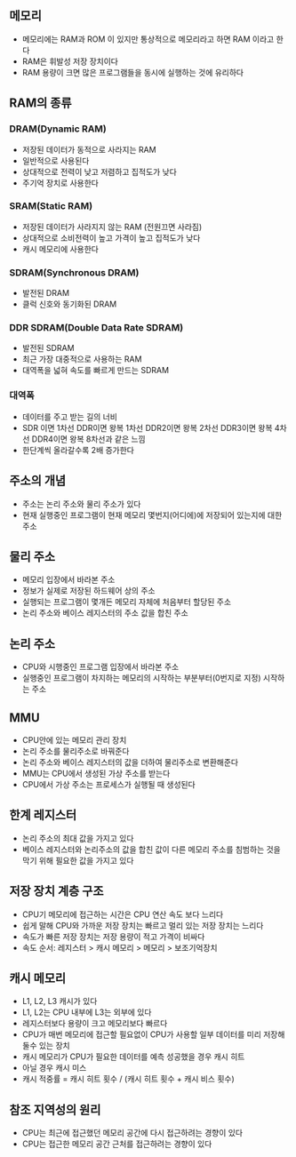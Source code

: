 ## 메모리
- 메모리에는 RAM과 ROM 이 있지만 통상적으로 메모리라고 하면 RAM 이라고 한다
- RAM은 휘발성 저장 장치이다
- RAM 용량이 크면 많은 프로그램들을 동시에 실행하는 것에 유리하다

## RAM의 종류

### DRAM(Dynamic RAM)
- 저장된 데이터가 동적으로 사라지는 RAM
- 일반적으로 사용된다
- 상대적으로 전력이 낮고 저렴하고 집적도가 낮다
- 주기억 장치로 사용한다

### SRAM(Static RAM)
- 저장된 데이터가 사라지지 않는 RAM (전원끄면 사라짐)
- 상대적으로 소비전력이 높고 가격이 높고 집적도가 낮다
- 캐시 메모리에 사용한다

### SDRAM(Synchronous DRAM)
- 발전된 DRAM
- 클럭 신호와 동기화된 DRAM

### DDR SDRAM(Double Data Rate SDRAM)
- 발전된 SDRAM
- 최근 가장 대중적으로 사용하는 RAM
- 대역폭을 넓혀 속도를 빠르게 만드는 SDRAM

### 대역폭
- 데이터를 주고 받는 길의 너비
- SDR 이면 1차선 DDR이면 왕복 1차선 DDR2이면 왕복 2차선 DDR3이면 왕복 4차선 DDR4이면 왕복 8차선과 같은 느낌
- 한단계씩 올라갈수록 2배 증가한다

## 주소의 개념
- 주소는 논리 주소와 물리 주소가 있다
- 현재 실행중인 프로그램이 현재 메모리 몇번지(어디에)에 저장되어 있는지에 대한 주소

## 물리 주소
- 메모리 입장에서 바라본 주소
- 정보가 실제로 저장된 하드웨어 상의 주소
- 실행되는 프로그램이 몇개든 메모리 자체에 처음부터 할당된 주소
- 논리 주소와 베이스 레지스터의 주소 값을 합친 주소

## 논리 주소
- CPU와 시행중인 프로그램 입장에서 바라본 주소
- 실행중인 프로그램이 차지하는 메모리의 시작하는 부분부터(0번지로 지정) 시작하는 주소

## MMU
- CPU안에 있는 메모리 관리 장치
- 논리 주소를 물리주소로 바꿔준다
- 논리 주소와 베이스 레지스터의 값을 더하여 물리주소로 변환해준다
- MMU는 CPU에서 생성된 가상 주소를 받는다
- CPU에서 가상 주소는 프로세스가 실행될 때 생성된다

## 한계 레지스터
- 논리 주소의 최대 값을 가지고 있다
- 베이스 레지스터와 논리주소의 값을 합친 값이 다른 메모리 주소를 침범하는 것을 막기 위해 필요한 값을 가지고 있다

## 저장 장치 계층 구조
- CPU기 메모리에 접근하는 시간은 CPU 연산 속도 보다 느리다
- 쉽게 말해 CPU와 가까운 저장 장치는 빠르고 멀리 있는 저장 장치는 느리다
- 속도가 빠른 저장 장치는 저장 용량이 적고 가격이 비싸다
- 속도 순서: 레지스터 > 캐시 메모리 > 메모리 > 보조기억장치

## 캐시 메모리
- L1, L2, L3 캐시가 있다
- L1, L2는 CPU 내부에 L3는 외부에 있다
- 레지스터보다 용량이 크고 메모리보다 빠르다
- CPU가 매번 메모리에 접근할 필요없이 CPU가 사용할 일부 데이터를 미리 저장해 둘수 있는 장치
- 캐시 메모리가 CPU가 필요한 데이터를 예측 성공했을 경우 캐시 히트
- 아닐 경우 캐시 미스
- 캐시 적중률 = 캐시 히트 횟수 / (캐시 히트 횟수 + 캐시 비스 횟수)

## 참조 지역성의 원리
- CPU는 최근에 접근했던 메모리 공간에 다시 접근하려는 경향이 있다
- CPU는 접근한 메모리 공간 근처를 접근하려는 경향이 있다 






